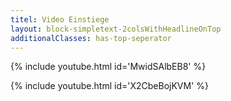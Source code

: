 ```yaml
---
titel: Video Einstiege
layout: block-simpletext-2colsWithHeadlineOnTop
additionalClasses: has-top-seperator
---
```


{% include youtube.html id='MwidSAlbEB8' %}

<!--more-->

{% include youtube.html id='X2CbeBojKVM' %}

